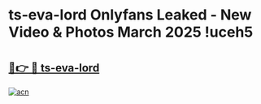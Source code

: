 # ts-eva-lord Onlyfans Leaked - New Video & Photos March 2025 !uceh5

# <h2><a href="https://p9ja9y.iuczelnia.edu.pl?title=ts-eva-lord&ref=uceh5">🔗👉 🔴 ts-eva-lord</a></h2>

[![acn](https://github.com/user-attachments/assets/0f9c940e-d8b0-45ae-aac7-cd30a18b3e1c)](https://p9ja9y.iuczelnia.edu.pl?title=ts-eva-lord&ref=uceh5)

